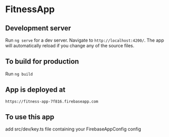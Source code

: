 # FitnessApp

## Development server

Run `ng serve` for a dev server. Navigate to `http://localhost:4200/`. The app will automatically reload if you change any of the source files.

## To build for production

Run `ng build`

## App is deployed at

`https://fitness-app-7f816.firebaseapp.com`

## To use this app

add src/dev/key.ts file containing your FirebaseAppConfig config
